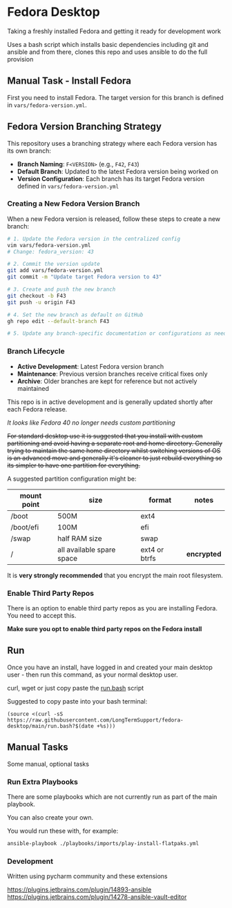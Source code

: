 # Fedora Desktop

Taking a freshly installed Fedora and getting it ready for development work

Uses a bash script which installs basic dependencies including git and ansible and from there, clones this repo and uses ansible to do the full provision

## Manual Task - Install Fedora

First you need to install Fedora. The target version for this branch is defined in `vars/fedora-version.yml`.

## Fedora Version Branching Strategy

This repository uses a branching strategy where each Fedora version has its own branch:

- **Branch Naming**: `F<VERSION>` (e.g., `F42`, `F43`)
- **Default Branch**: Updated to the latest Fedora version being worked on
- **Version Configuration**: Each branch has its target Fedora version defined in `vars/fedora-version.yml`

### Creating a New Fedora Version Branch

When a new Fedora version is released, follow these steps to create a new branch:

```bash
# 1. Update the Fedora version in the centralized config
vim vars/fedora-version.yml
# Change: fedora_version: 43

# 2. Commit the version update
git add vars/fedora-version.yml
git commit -m "Update target Fedora version to 43"

# 3. Create and push the new branch
git checkout -b F43
git push -u origin F43

# 4. Set the new branch as default on GitHub
gh repo edit --default-branch F43

# 5. Update any branch-specific documentation or configurations as needed
```

### Branch Lifecycle

- **Active Development**: Latest Fedora version branch
- **Maintenance**: Previous version branches receive critical fixes only
- **Archive**: Older branches are kept for reference but not actively maintained

This repo is in active development and is generally updated shortly after each Fedora release.

_It looks like Fedora 40 no longer needs custom partitioning_

~~For standard desktop use it is suggested that you install with custom partitioning and avoid having a separate root and home directory. Generally trying to maintain the same home directory whilst switching versions of OS is an advanced move and generally it's cleaner to just rebuild everything so its simpler to have one partition for everything.~~

A suggested partition configuration might be:

| mount point | size | format | notes         |
|-------------|------|--------|---------------|
| /boot     | 500M | ext4 |               |
| /boot/efi | 100M | efi |               |
| /swap     | half RAM size | swap |               |
| /         | all available spare space| ext4 or btrfs | **encrypted** |~~


It is **very strongly recommended** that you encrypt the main root filesystem.

### Enable Third Party Repos
There is an option to enable third party repos as you are installing Fedora. You need to accept this.

**Make sure you opt to enable third party repos on the Fedora install**



## Run

Once you have an install, have logged in and created your main desktop user - then run this command, as your normal desktop user.

curl, wget or just copy paste the [run.bash](./run.bash) script

Suggested to copy paste into your bash terminal:

```
(source <(curl -sS https://raw.githubusercontent.com/LongTermSupport/fedora-desktop/main/run.bash?$(date +%s)))
```

## Manual Tasks

Some manual, optional tasks

### Run Extra Playbooks

There are some playbooks which are not currently run as part of the main playbook.

You can also create your own.

You would run these with, for example:

```bash
ansible-playbook ./playbooks/imports/play-install-flatpaks.yml
```

### Development

Written using pycharm community and these extensions

https://plugins.jetbrains.com/plugin/14893-ansible
https://plugins.jetbrains.com/plugin/14278-ansible-vault-editor